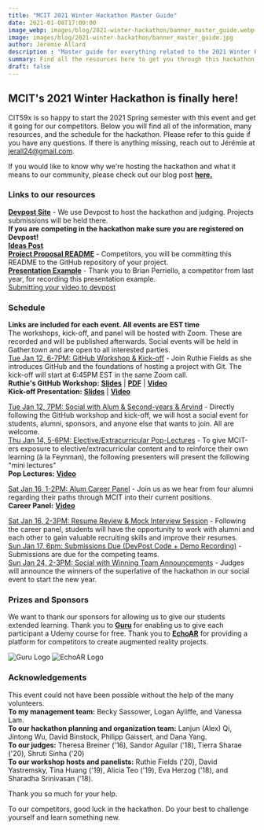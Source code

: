 ```yaml
---
title: "MCIT 2021 Winter Hackathon Master Guide"
date: 2021-01-08T17:00:00
image_webp: images/blog/2021-winter-hackathon/banner_master_guide.webp
image: images/blog/2021-winter-hackathon/banner_master_guide.jpg
author: Jérémie Allard
description : "Master guide for everything related to the 2021 Winter Hackathon"
summary: Find all the resources here to get you through this hackathon
draft: false
---
```



## MCIT's 2021 Winter Hackathon is finally here!

CIT59x is so happy to start the 2021 Spring semester with this event and get it going for our competitors. Below you will find all of the information, many resources, and the schedule for the hackathon. Please refer to this guide if you have any questions. If there is anything missing, reach out to Jérémie at jerall24@gmail.com.

If you would like to know why we're hosting the hackathon and what it means to our community, please check out our blog post [**here.**](https://cit59x.com/blog/2021-winter-hackathon/)


### Links to our resources
[**Devpost Site**](https://mcit-2021-winter-hackathon.devpost.com) - We use Devpost to host the hackathon and judging. Projects submissions will be held there.  
**If you are competing in the hackathon make sure you are registered on Devpost!**   
[**Ideas Post**](https://cit59x.com/blog/2021-hackathon-ideas/)  
[**Project Proposal README**](https://drive.google.com/file/d/12d6dEbAWVAgUS5BOGmG8MH3tMsXpXtyf/view?usp=sharing) - Competitors, you will be committing this README to the GitHub repository of your project.  
[**Presentation Example**](https://drive.google.com/file/d/1rLG4zOggAJUAXn-z6iM--4lqt1cvKrUG/view?usp=sharing) -  Thank you to Brian Perriello, a competitor from last year, for recording this presentation example.  
[Submitting your video to devpost](https://help.devpost.com/hc/en-us/articles/360021816952-Video-making-best-practices)  


### Schedule  
**Links are included for each event. All events are EST time**  
The workshops, kick-off, and panel will be hosted with Zoom. These are recorded and will be published afterwards. Social events will be held in Gather.town and are open to all interested parties.  
[Tue Jan 12, 6-7PM: GitHub Workshop & Kick-off](https://upenn.zoom.us/j/92539616597?pwd=RndoT0J3T1hiaUdhRTBrMVRDVnJJdz09) - Join Ruthie Fields as she introduces GitHub and the foundations of hosting a project with Git. The kick-off will start at 6:45PM EST in the same Zoom call.  
**Ruthie's GitHub Workshop:** [**Slides**](https://princessruthie.github.io/59X-slides/index.html) |
[**PDF**](https://github.com/princessruthie/59X-slides/blob/master/README.pdf) |
[**Video**](https://youtu.be/CSUJ7cGmXgk)  
**Kick-off Presentation:** [**Slides**](https://drive.google.com/file/d/1uNn2VW7UzWRuh5AbS5k2C_uGhWriV3NP/view?usp=sharing) |
[**Video**](https://youtu.be/jNkDgIYXtWE)

[Tue Jan 12, 7PM: Social with Alum & Second-years & Arvind](https://gather.town/app/f65gK1d5I7rHbNkX/mcitbar) - Directly following the GitHub workshop and kick-off, we will host a social event for students, alumni, sponsors, and anyone else that wants to join. All are welcome.  
[Thu Jan 14, 5-6PM: Elective/Extracurricular Pop-Lectures](https://upenn.zoom.us/j/93421176617) - To give MCIT-ers exposure to elective/extracurricular content and to reinforce their own learning (à la Feynman), the following presenters will present the following "mini lectures"  
**Pop Lectures:** [**Video**](https://youtu.be/YpNck1mFNhI)  

[Sat Jan 16, 1-2PM: Alum Career Panel](https://upenn.zoom.us/j/95434500071?pwd=cW0xVWdsMDczYXFzTWdPZkM3Y050QT09) - Join us as we hear from four alumni regarding their paths through MCIT into their current positions.  
**Career Panel:** [**Video**](https://youtu.be/MKm3dBOCR-E)  

[Sat Jan 16, 2-3PM: Resume Review & Mock Interview Session](https://gather.town/app/f65gK1d5I7rHbNkX/mcitbar) - Following the career panel, students will have the opportunity to work with alumni and each other to gain valuable recruiting skills and improve their resumes.  
[Sun Jan 17, 6pm: Submissions Due (DevPost Code + Demo Recording)](https://mcit-2021-winter-hackathon.devpost.com)  - Submissions are due for the competing teams.  
[Sun Jan 24, 2-3PM: Social with Winning Team Announcements](https://gather.town/app/f65gK1d5I7rHbNkX/mcitbar) - Judges will announce the winners of the superlative of the hackathon in our social event to start the new year.  


### Prizes and Sponsors
We want to thank our sponsors for allowing us to give our students extended learning. Thank you to [**Guru**](https://www.getguru.com/) for enabling us to give each participant a Udemy course for free. Thank you to [**EchoAR**](https://www.echoar.xyz/) for providing a platform for competitors to create augmented reality projects.

![Guru Logo](/images/blog/2021-winter-hackathon/guru-logo-smaller.png) ![EchoAR Logo](/images/blog/2021-winter-hackathon/echoar-logo-smaller.png)


### Acknowledgements
This event could not have been possible without the help of the many volunteers.  
**To my management team:** Becky Sassower, Logan Ayliffe, and Vanessa Lam.  
**To our hackathon planning and organization team:** Lanjun (Alex) Qi, Jintong Wu, David Binstock, Philipp Gaissert, and Dana Yang.  
**To our judges:** Theresa Breiner ('16), Sandor Aguilar ('18), Tierra Sharae ('20), Shruti Sinha ('20)  
**To our workshop hosts and panelists:** Ruthie Fields ('20), David Yastremsky, Tina Huang ('19), Alicia Teo ('19), Eva Herzog ('18), and Sharadha Srinivasan ('18).  


Thank you so much for your help.

To our competitors, good luck in the hackathon. Do your best to challenge yourself and learn something new.
